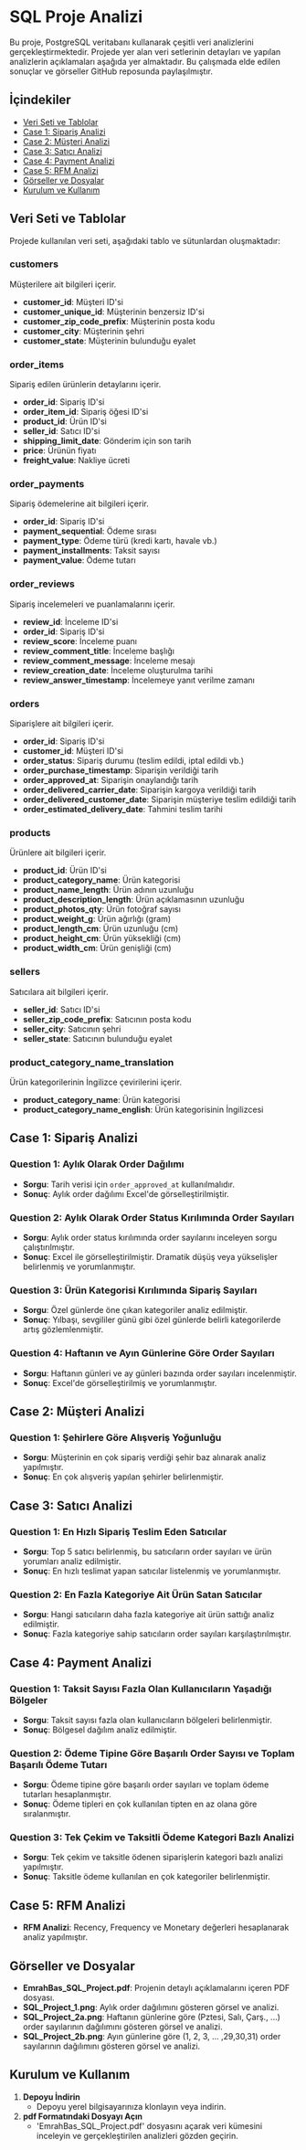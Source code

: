 # SQL Proje Analizi

Bu proje, PostgreSQL veritabanı kullanarak çeşitli veri analizlerini gerçekleştirmektedir. Projede yer alan veri setlerinin detayları ve yapılan analizlerin açıklamaları aşağıda yer almaktadır. Bu çalışmada elde edilen sonuçlar ve görseller GitHub reposunda paylaşılmıştır.

## İçindekiler
- [Veri Seti ve Tablolar](#veri-seti-ve-tablolar)
- [Case 1: Sipariş Analizi](#case-1-sipariş-analizi)
- [Case 2: Müşteri Analizi](#case-2-müşteri-analizi)
- [Case 3: Satıcı Analizi](#case-3-satıcı-analizi)
- [Case 4: Payment Analizi](#case-4-payment-analizi)
- [Case 5: RFM Analizi](#case-5-rfm-analizi)
- [Görseller ve Dosyalar](#görseller-ve-dosyalar)
- [Kurulum ve Kullanım](#kurulum-ve-kullanım)

## Veri Seti ve Tablolar

Projede kullanılan veri seti, aşağıdaki tablo ve sütunlardan oluşmaktadır:

### customers
Müşterilere ait bilgileri içerir.
- **customer_id**: Müşteri ID'si
- **customer_unique_id**: Müşterinin benzersiz ID'si
- **customer_zip_code_prefix**: Müşterinin posta kodu
- **customer_city**: Müşterinin şehri
- **customer_state**: Müşterinin bulunduğu eyalet

### order_items
Sipariş edilen ürünlerin detaylarını içerir.
- **order_id**: Sipariş ID'si
- **order_item_id**: Sipariş öğesi ID'si
- **product_id**: Ürün ID'si
- **seller_id**: Satıcı ID'si
- **shipping_limit_date**: Gönderim için son tarih
- **price**: Ürünün fiyatı
- **freight_value**: Nakliye ücreti

### order_payments
Sipariş ödemelerine ait bilgileri içerir.
- **order_id**: Sipariş ID'si
- **payment_sequential**: Ödeme sırası
- **payment_type**: Ödeme türü (kredi kartı, havale vb.)
- **payment_installments**: Taksit sayısı
- **payment_value**: Ödeme tutarı

### order_reviews
Sipariş incelemeleri ve puanlamalarını içerir.
- **review_id**: İnceleme ID'si
- **order_id**: Sipariş ID'si
- **review_score**: İnceleme puanı
- **review_comment_title**: İnceleme başlığı
- **review_comment_message**: İnceleme mesajı
- **review_creation_date**: İnceleme oluşturulma tarihi
- **review_answer_timestamp**: İncelemeye yanıt verilme zamanı

### orders
Siparişlere ait bilgileri içerir.
- **order_id**: Sipariş ID'si
- **customer_id**: Müşteri ID'si
- **order_status**: Sipariş durumu (teslim edildi, iptal edildi vb.)
- **order_purchase_timestamp**: Siparişin verildiği tarih
- **order_approved_at**: Siparişin onaylandığı tarih
- **order_delivered_carrier_date**: Siparişin kargoya verildiği tarih
- **order_delivered_customer_date**: Siparişin müşteriye teslim edildiği tarih
- **order_estimated_delivery_date**: Tahmini teslim tarihi

### products
Ürünlere ait bilgileri içerir.
- **product_id**: Ürün ID'si
- **product_category_name**: Ürün kategorisi
- **product_name_length**: Ürün adının uzunluğu
- **product_description_length**: Ürün açıklamasının uzunluğu
- **product_photos_qty**: Ürün fotoğraf sayısı
- **product_weight_g**: Ürün ağırlığı (gram)
- **product_length_cm**: Ürün uzunluğu (cm)
- **product_height_cm**: Ürün yüksekliği (cm)
- **product_width_cm**: Ürün genişliği (cm)

### sellers
Satıcılara ait bilgileri içerir.
- **seller_id**: Satıcı ID'si
- **seller_zip_code_prefix**: Satıcının posta kodu
- **seller_city**: Satıcının şehri
- **seller_state**: Satıcının bulunduğu eyalet

### product_category_name_translation
Ürün kategorilerinin İngilizce çevirilerini içerir.
- **product_category_name**: Ürün kategorisi
- **product_category_name_english**: Ürün kategorisinin İngilizcesi

## Case 1: Sipariş Analizi

### Question 1: Aylık Olarak Order Dağılımı
- **Sorgu**: Tarih verisi için `order_approved_at` kullanılmalıdır.
- **Sonuç**: Aylık order dağılımı Excel'de görselleştirilmiştir.

### Question 2: Aylık Olarak Order Status Kırılımında Order Sayıları
- **Sorgu**: Aylık order status kırılımında order sayılarını inceleyen sorgu çalıştırılmıştır.
- **Sonuç**: Excel ile görselleştirilmiştir. Dramatik düşüş veya yükselişler belirlenmiş ve yorumlanmıştır.

### Question 3: Ürün Kategorisi Kırılımında Sipariş Sayıları
- **Sorgu**: Özel günlerde öne çıkan kategoriler analiz edilmiştir.
- **Sonuç**: Yılbaşı, sevgililer günü gibi özel günlerde belirli kategorilerde artış gözlemlenmiştir.

### Question 4: Haftanın ve Ayın Günlerine Göre Order Sayıları
- **Sorgu**: Haftanın günleri ve ay günleri bazında order sayıları incelenmiştir.
- **Sonuç**: Excel'de görselleştirilmiş ve yorumlanmıştır.

## Case 2: Müşteri Analizi

### Question 1: Şehirlere Göre Alışveriş Yoğunluğu
- **Sorgu**: Müşterinin en çok sipariş verdiği şehir baz alınarak analiz yapılmıştır.
- **Sonuç**: En çok alışveriş yapılan şehirler belirlenmiştir.

## Case 3: Satıcı Analizi

### Question 1: En Hızlı Sipariş Teslim Eden Satıcılar
- **Sorgu**: Top 5 satıcı belirlenmiş, bu satıcıların order sayıları ve ürün yorumları analiz edilmiştir.
- **Sonuç**: En hızlı teslimat yapan satıcılar listelenmiş ve yorumlanmıştır.

### Question 2: En Fazla Kategoriye Ait Ürün Satan Satıcılar
- **Sorgu**: Hangi satıcıların daha fazla kategoriye ait ürün sattığı analiz edilmiştir.
- **Sonuç**: Fazla kategoriye sahip satıcıların order sayıları karşılaştırılmıştır.

## Case 4: Payment Analizi

### Question 1: Taksit Sayısı Fazla Olan Kullanıcıların Yaşadığı Bölgeler
- **Sorgu**: Taksit sayısı fazla olan kullanıcıların bölgeleri belirlenmiştir.
- **Sonuç**: Bölgesel dağılım analiz edilmiştir.

### Question 2: Ödeme Tipine Göre Başarılı Order Sayısı ve Toplam Başarılı Ödeme Tutarı
- **Sorgu**: Ödeme tipine göre başarılı order sayıları ve toplam ödeme tutarları hesaplanmıştır.
- **Sonuç**: Ödeme tipleri en çok kullanılan tipten en az olana göre sıralanmıştır.

### Question 3: Tek Çekim ve Taksitli Ödeme Kategori Bazlı Analizi
- **Sorgu**: Tek çekim ve taksitle ödenen siparişlerin kategori bazlı analizi yapılmıştır.
- **Sonuç**: Taksitle ödeme kullanılan en çok kategoriler belirlenmiştir.

## Case 5: RFM Analizi

- **RFM Analizi**: Recency, Frequency ve Monetary değerleri hesaplanarak analiz yapılmıştır.

## Görseller ve Dosyalar

- **EmrahBas_SQL_Project.pdf**: Projenin detaylı açıklamalarını içeren PDF dosyası.
- **SQL_Project_1.png**: Aylık order dağılımını gösteren görsel ve analizi.
- **SQL_Project_2a.png**: Haftanın günlerine göre (Pztesi, Salı, Çarş., ...) order sayılarının dağılımını gösteren görsel ve analizi.
- **SQL_Project_2b.png**: Ayın günlerine göre (1, 2, 3, ... ,29,30,31) order sayılarının dağılımını gösteren görsel ve analizi.

## Kurulum ve Kullanım

1. **Depoyu İndirin**
   - Depoyu yerel bilgisayarınıza klonlayın veya indirin.
2. **pdf Formatındaki Dosyayı Açın**
   - 'EmrahBas_SQL_Project.pdf' dosyasını açarak veri kümesini inceleyin ve gerçekleştirilen analizleri gözden geçirin. 

